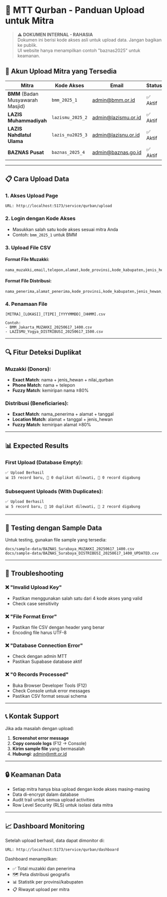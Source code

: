 # 🤝 MTT Qurban - Panduan Upload untuk Mitra

> **⚠️ DOKUMEN INTERNAL - RAHASIA**  
> Dokumen ini berisi kode akses asli untuk upload data. Jangan bagikan ke publik.  
> UI website hanya menampilkan contoh "baznas2025" untuk keamanan.

## 🔑 **Akun Upload Mitra yang Tersedia**

| **Mitra** | **Kode Akses** | **Email** | **Status** |
|-----------|----------------|-----------|------------|
| **BMM** (Badan Musyawarah Masjid) | `bmm_2025_1` | admin@bmm.or.id | ✅ Aktif |
| **LAZIS Muhammadiyah** | `lazismu_2025_2` | admin@lazismu.or.id | ✅ Aktif |
| **LAZIS Nahdlatul Ulama** | `lazis_nu2025_3` | admin@lazisnu.or.id | ✅ Aktif |
| **BAZNAS Pusat** | `baznas_2025_4` | admin@baznas.go.id | ✅ Aktif |

---

## 📋 **Cara Upload Data**

### **1. Akses Upload Page**
```
URL: http://localhost:5173/service/qurban/upload
```

### **2. Login dengan Kode Akses**
- Masukkan salah satu kode akses sesuai mitra Anda
- Contoh: `bmm_2025_1` untuk BMM

### **3. Upload File CSV**
#### **Format File Muzakki:**
```
nama_muzakki,email,telepon,alamat,kode_provinsi,kode_kabupaten,jenis_hewan,jumlah_hewan,nilai_qurban,tanggal_penyerahan,status,catatan
```

#### **Format File Distribusi:**
```
nama_penerima,alamat_penerima,kode_provinsi,kode_kabupaten,jenis_hewan,jumlah_daging,tanggal_distribusi,foto_distribusi_url,status,catatan
```

### **4. Penamaan File**
```
[MITRA]_[LOKASI]_[TIPE]_[YYYYMMDD]_[HHMM].csv

Contoh:
- BMM_Jakarta_MUZAKKI_20250617_1400.csv
- LAZISMU_Yogya_DISTRIBUSI_20250617_1500.csv
```

---

## 🔍 **Fitur Deteksi Duplikat**

### **Muzakki (Donors):**
- **Exact Match**: nama + jenis_hewan + nilai_qurban
- **Phone Match**: nama + telepon
- **Fuzzy Match**: kemiripan nama ≥80%

### **Distribusi (Beneficiaries):**
- **Exact Match**: nama_penerima + alamat + tanggal
- **Location Match**: alamat + tanggal + jenis_hewan
- **Fuzzy Match**: kemiripan alamat ≥80%

---

## 📊 **Expected Results**

### **First Upload (Database Empty):**
```
✅ Upload Berhasil
📊 15 record baru, 🚫 0 duplikat dilewati, 🔀 0 record digabung
```

### **Subsequent Uploads (With Duplicates):**
```
✅ Upload Berhasil
📊 5 record baru, 🚫 10 duplikat dilewati, 🔀 2 record digabung
```

---

## 🧪 **Testing dengan Sample Data**

Untuk testing, gunakan file sample yang tersedia:
```
docs/sample-data/BAZNAS_Surabaya_MUZAKKI_20250617_1400.csv
docs/sample-data/BAZNAS_Surabaya_DISTRIBUSI_20250617_1400_UPDATED.csv
```

---

## 🚨 **Troubleshooting**

### **❌ "Invalid Upload Key"**
- Pastikan menggunakan salah satu dari 4 kode akses yang valid
- Check case sensitivity

### **❌ "File Format Error"**
- Pastikan file CSV dengan header yang benar
- Encoding file harus UTF-8

### **❌ "Database Connection Error"**
- Check dengan admin MTT
- Pastikan Supabase database aktif

### **❌ "0 Records Processed"**
- Buka Browser Developer Tools (F12)
- Check Console untuk error messages
- Pastikan CSV format sesuai schema

---

## 📞 **Kontak Support**

Jika ada masalah dengan upload:
1. **Screenshot error message**
2. **Copy console logs** (F12 → Console)
3. **Kirim sample file** yang bermasalah
4. **Hubungi**: admin@mtt.or.id

---

## 🔒 **Keamanan Data**

- Setiap mitra hanya bisa upload dengan kode akses masing-masing
- Data di-encrypt dalam database
- Audit trail untuk semua upload activities
- Row Level Security (RLS) untuk isolasi data mitra

---

## 📈 **Dashboard Monitoring**

Setelah upload berhasil, data dapat dimonitor di:
```
URL: http://localhost:5173/service/qurban/dashboard
```

Dashboard menampilkan:
- ✅ Total muzakki dan penerima
- 🗺️ Peta distribusi geografis  
- 📊 Statistik per provinsi/kabupaten
- 📋 Riwayat upload per mitra 
